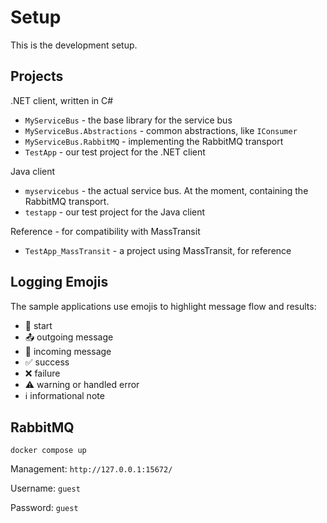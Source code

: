 # Setup

This is the development setup.

## Projects

.NET client, written in C#
* `MyServiceBus` - the base library for the service bus
* `MyServiceBus.Abstractions` - common abstractions, like `IConsumer`
* `MyServiceBus.RabbitMQ` - implementing the RabbitMQ transport
* `TestApp` - our test project for the .NET client

Java client
* `myservicebus` - the actual service bus. At the moment, containing the RabbitMQ transport.
* `testapp` - our test project for the Java client

Reference - for compatibility with MassTransit

* `TestApp_MassTransit` - a project using MassTransit, for reference

## Logging Emojis

The sample applications use emojis to highlight message flow and results:

- 🚀 start
- 📤 outgoing message
- 📨 incoming message
- ✅ success
- ❌ failure
- ⚠️ warning or handled error
- ℹ️ informational note

## RabbitMQ

```
docker compose up
```

Management: `http://127.0.0.1:15672/`

Username: `guest`

Password: `guest`
